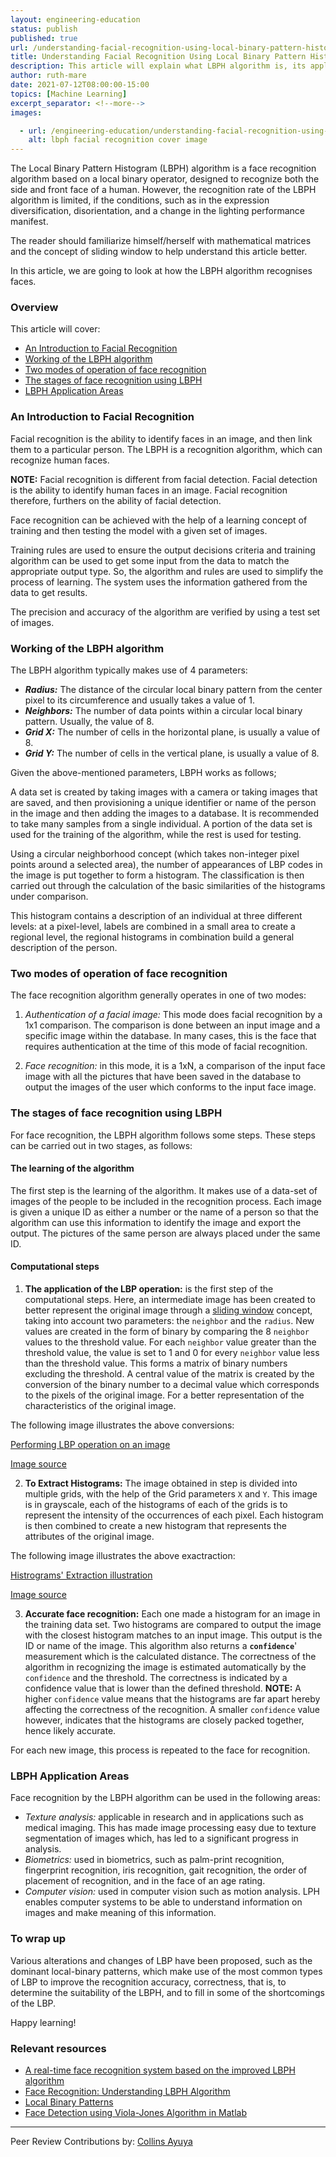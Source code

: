 ```yaml
---
layout: engineering-education
status: publish
published: true
url: /understanding-facial-recognition-using-local-binary-pattern-histogram-(lbph)-algorithm/
title: Understanding Facial Recognition Using Local Binary Pattern Histogram (LBPH) Algorithm
description: This article will explain what LBPH algorithm is, its applications and how is it applied in facial recognition. It will further detail the process of facial recognition using LBPH and gauge its efficiency in performing facial recognition. Finally, this article will cite some of the best application areas of LBPH.
author: ruth-mare
date: 2021-07-12T08:00:00-15:00
topics: [Machine Learning]
excerpt_separator: <!--more-->
images:

  - url: /engineering-education/understanding-facial-recognition-using-local-binary-pattern-histogram-(lbph)-algorithm/hero.jpg
    alt: lbph facial recognition cover image 
---
```

The Local Binary Pattern Histogram (LBPH) algorithm is a face recognition algorithm based on a local binary operator, designed to recognize both the side and front face of a human. However, the recognition rate of the LBPH algorithm is limited, if the conditions, such as in the expression diversification, disorientation, and a change in the lighting performance manifest.

The reader should familiarize himself/herself with mathematical matrices and the concept of sliding window to help understand this article better.
<!--more-->
In this article, we are going to look at how the LBPH algorithm recognises faces.

### Overview
This article will cover:
- [An Introduction to Facial Recognition](#an-introduction-to-facial-recognition)
- [Working of the LBPH algorithm](#working-of-the-lbph-algorithm)
- [Two modes of operation of face recognition](#two-modes-of-operation-of-face-recognition)
- [The stages of face recognition using LBPH](#the-stages-of-face-recognition-using-lbph)
- [LBPH Application Areas](#lbph-application-areas)

### An Introduction to Facial Recognition
Facial recognition is the ability to identify faces in an image, and then link them to a particular person. The LBPH is a recognition algorithm, which can recognize human faces.

**NOTE:** Facial recognition is different from facial detection. Facial detection is the ability to identify human faces in an image. Facial recognition therefore, furthers on the ability of facial detection.

Face recognition can be achieved with the help of a learning concept of training and then testing the model with a given set of images.

Training rules are used to ensure the output decisions criteria and training algorithm can be used to get some input from the data to match the appropriate output type. So, the algorithm and rules are used to simplify the process of learning. The system uses the information gathered from the data to get results.

The precision and accuracy of the algorithm are verified by using a test set of images.


### Working of the LBPH algorithm
The LBPH algorithm typically makes use of 4 parameters:
- ***Radius:*** The distance of the circular local binary pattern from the center pixel to its circumference and usually takes a value of 1.
- ***Neighbors:*** The number of data points within a circular local binary pattern. Usually, the value of 8.
- ***Grid X:*** The number of cells in the horizontal plane, is usually a value of 8.
- ***Grid Y:*** The number of cells in the vertical plane, is usually a value of 8.

Given the above-mentioned parameters, LBPH works as follows;

A data set is created by taking images with a camera or taking images that are saved, and then provisioning a unique identifier or name of the person in the image and then adding the images to a database. It is recommended to take many samples from a single individual. A portion of the data set is used for the training of the algorithm, while the rest is used for testing.

Using a circular neighborhood concept (which takes non-integer pixel points around a selected area), the number of appearances of LBP codes in the image is put together to form a histogram. The classification is then carried out through the calculation of the basic similarities of the histograms under comparison.

This histogram contains a description of an individual at three different levels: at a pixel-level, labels are combined in a small area to create a regional level, the regional histograms in combination build a general description of the person.

### Two modes of operation of face recognition 
The face recognition algorithm generally operates in one of two modes:

1.	*Authentication of a facial image:* This mode does facial recognition by a 1x1 comparison. The comparison is done between an input image and a specific image within the database. In many cases, this is the face that requires authentication at the time of this mode of facial recognition.

2.	*Face recognition:* in this mode, it is a 1xN, a comparison of the input face image with all the pictures that have been saved in the database to output the images of the user which conforms to the input face image.

### The stages of face recognition using LBPH
For face recognition, the LBPH algorithm follows some steps. These steps can be carried out in two stages, as follows:
#### The learning of the algorithm
The first step is the learning of the algorithm. It makes use of a data-set of images of the people to be included in the recognition process. Each image is given a unique ID as either a number or the name of a person so that the algorithm can use this information to identify the image and export the output. The pictures of the same person are always placed under the same ID.
#### Computational steps
1.	**The application of the LBP operation:** is the first step of the computational steps. Here, an intermediate image has been created to better represent the original image through a [sliding window](https://www.techopedia.com/definition/869/sliding-window) concept, taking into account two parameters: the `neighbor` and the `radius`. New values are created in the form of binary by comparing the 8 `neighbor` values to the threshold value. For each `neighbor` value greater than the threshold value, the value is set to 1 and 0 for every `neighbor` value less than the threshold value. This forms a matrix of binary numbers excluding the threshold. A central value of the matrix is created by the conversion of the binary number to a decimal value which corresponds to the pixels of the original image. For a better representation of the characteristics of the original image.

The following image illustrates the above conversions:

[Performing LBP operation on an image](/engineering-education/understanding-facial-recognition-using-local-binary-pattern-histogram-(lbph)-algorithm/lph_operation.png)

[Image source](https://i.stack.imgur.com/ZU3aC.png)

2.	**To Extract Histograms:** The image obtained in step is divided into multiple grids, with the help of the Grid parameters `X` and `Y`. This image is in grayscale, each of the histograms of each of the grids is to represent the intensity of the occurrences of each pixel. Each histogram is then combined to create a new histogram that represents the attributes of the original image.

The following image illustrates the above exactraction:

[Histrograms' Extraction illustration](/engineering-education/understanding-facial-recognition-using-local-binary-pattern-histogram-(lbph)-algorithm/extracting_histograms.jpg)

[Image source](https://www.semanticscholar.org/paper/Face-Recognition-based-Attendance-System-using-Haar-Chinimilli-A./cd4429cac9a4d9c99796f990974dd9a9ff88f1f8/figure/4)

3.	**Accurate face recognition:** Each one made a histogram for an image in the training data set. Two histograms are compared to output the image with the closest histogram matches to an input image. This output is the ID or name of the image. This algorithm also returns a **`confidence`**' measurement which is the calculated distance. The correctness of the algorithm in recognizing the image is estimated automatically by the `confidence` and the threshold. The correctness is indicated by a confidence value that is lower than the defined threshold.
**NOTE:** A higher `confidence` value means that the histograms are far apart hereby affecting the correctness of the recognition. A smaller `confidence` value however, indicates that the histograms are closely packed together, hence likely accurate.

For each new image, this process is repeated to the face for recognition.

### LBPH Application Areas
Face recognition by the LBPH algorithm can be used in the following areas:

- *Texture analysis:* applicable in research and in applications such as medical imaging. This has made image processing easy due to texture segmentation of images which, has led to a significant progress in analysis.
- *Biometrics:* used in biometrics, such as palm-print recognition, fingerprint recognition, iris recognition, gait recognition, the order of placement of recognition, and in the face of an age rating.
- *Computer vision:* used in computer vision such as motion analysis. LPH enables computer systems to be able to understand information on images and make meaning of this information.


### To wrap up
Various alterations and changes of LBP have been proposed, such as the dominant local-binary patterns, which make use of the most common types of LBP to improve the recognition accuracy, correctness, that is, to determine the suitability of the LBPH, and to fill in some of the shortcomings of the LBP.

Happy learning!

### Relevant resources
- [A real-time face recognition system based on the improved LBPH algorithm](https://ieeexplore.ieee.org/abstract/document/8124508)
- [Face Recognition: Understanding LBPH Algorithm](https://towardsdatascience.com/face-recognition-how-lbph-works-90ec258c3d6b)
- [Local Binary Patterns](http://www.scholarpedia.org/article/Local_Binary_Patterns)
- [Face Detection using Viola-Jones Algorithm in Matlab](https://www.section.io/engineering-education/face-detection-matlab/)

---
Peer Review Contributions by: [Collins Ayuya](https://www.section.io/engineering-education/authors/collins-ayuya/)
